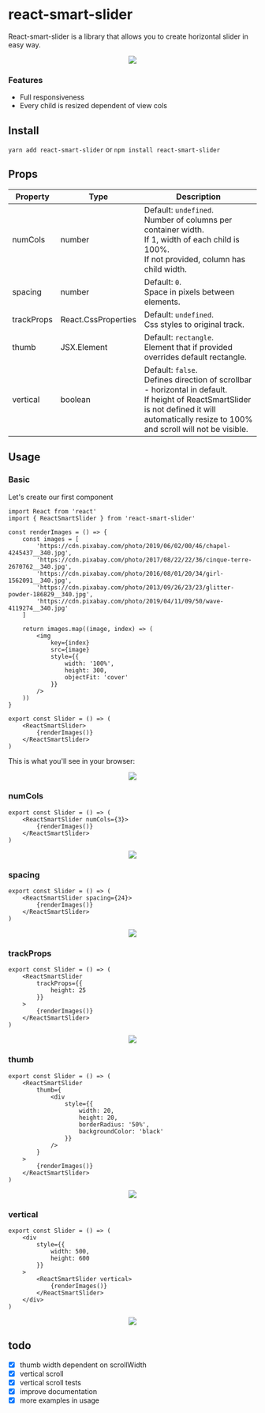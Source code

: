 # react-smart-slider

React-smart-slider is a library that allows you to create horizontal slider in easy way.

<p align="center">
  <img src="assets/react-smart-slider-demo-default.gif" />
</p>

### Features

- Full responsiveness
- Every child is resized dependent of view cols

## Install
`yarn add react-smart-slider` or `npm install react-smart-slider`

## Props

Property      | Type                | Description
------------- | ------------------- | ------------------------
numCols       | number              | Default: `undefined`.<br> Number of columns per container width.<br>If 1, width of each child is 100%.<br>If not provided, column has child width.
spacing       | number              | Default: `0`.<br> Space in pixels between elements.
trackProps    | React.CssProperties | Default: `undefined`.<br> Css styles to original track.
thumb         | JSX.Element         | Default: `rectangle`.<br> Element that if provided overrides default rectangle.
vertical      | boolean             | Default: `false`.<br> Defines direction of scrollbar - horizontal in default.<br>If height of ReactSmartSlider is not defined it will automatically resize to 100% and scroll will not be visible. 

## Usage

### Basic

Let's create our first component

    import React from 'react'
    import { ReactSmartSlider } from 'react-smart-slider'
    
    const renderImages = () => {
        const images = [
            'https://cdn.pixabay.com/photo/2019/06/02/00/46/chapel-4245437__340.jpg',
            'https://cdn.pixabay.com/photo/2017/08/22/22/36/cinque-terre-2670762__340.jpg',
            'https://cdn.pixabay.com/photo/2016/08/01/20/34/girl-1562091__340.jpg',
            'https://cdn.pixabay.com/photo/2013/09/26/23/23/glitter-powder-186829__340.jpg',
            'https://cdn.pixabay.com/photo/2019/04/11/09/50/wave-4119274__340.jpg'
        ]
    
        return images.map((image, index) => (
            <img
                key={index}
                src={image}
                style={{
                    width: '100%',
                    height: 300,
                    objectFit: 'cover'
                }}
            />
        ))
    }
    
    export const Slider = () => (
        <ReactSmartSlider>
            {renderImages()}
        </ReactSmartSlider>
    )
    
This is what you'll see in your browser:

<p align="center">
  <img src="assets/react-smart-slider-usage-basic.png" />
</p>

### numCols

    export const Slider = () => (
        <ReactSmartSlider numCols={3}>
            {renderImages()}
        </ReactSmartSlider>
    )

<p align="center">
  <img src="assets/react-smart-slider-usage-numCols.png" />
</p>

### spacing

    export const Slider = () => (
        <ReactSmartSlider spacing={24}>
            {renderImages()}
        </ReactSmartSlider>
    )
    
<p align="center">
    <img src="assets/react-smart-slider-usage-spacing.png" />
</p>

### trackProps

    export const Slider = () => (
        <ReactSmartSlider
            trackProps={{
                height: 25
            }}
        >
            {renderImages()}
        </ReactSmartSlider>
    )
    
<p align="center">
    <img src="assets/react-smart-slider-usage-trackProps.png" />
</p>

### thumb

    export const Slider = () => (
        <ReactSmartSlider
            thumb={
                <div
                    style={{
                        width: 20,
                        height: 20,
                        borderRadius: '50%',
                        backgroundColor: 'black'
                    }}
                />
            }
        >
            {renderImages()}
        </ReactSmartSlider>
    )
    
<p align="center">
    <img src="assets/react-smart-slider-usage-thumb.png" />
</p>

### vertical

    export const Slider = () => (
        <div
            style={{
                width: 500,
                height: 600
            }}
        >
            <ReactSmartSlider vertical>
                {renderImages()}
            </ReactSmartSlider>
        </div>
    )

<p align="center">
    <img src="assets/react-smart-slider-usage-vertical.png" />
</p>

## todo

- [x] thumb width dependent on scrollWidth
- [x] vertical scroll
- [x] vertical scroll tests
- [x] improve documentation
- [x] more examples in usage
